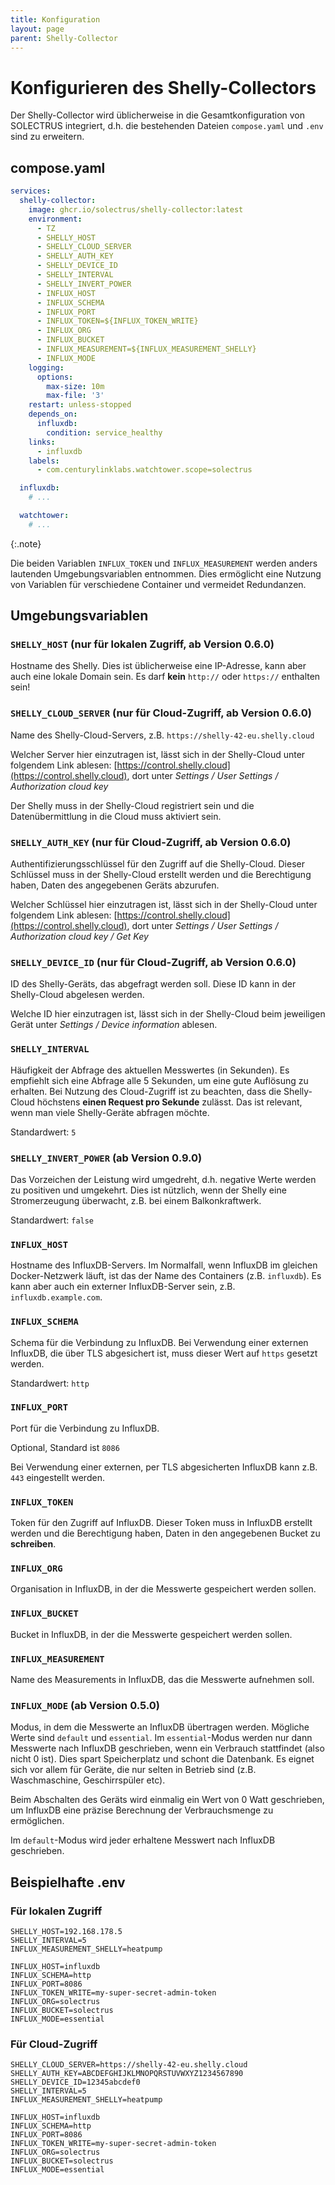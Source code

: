```yaml
---
title: Konfiguration
layout: page
parent: Shelly-Collector
---
```


# Konfigurieren des Shelly-Collectors

Der Shelly-Collector wird üblicherweise in die Gesamtkonfiguration von SOLECTRUS integriert, d.h. die bestehenden Dateien `compose.yaml` und `.env` sind zu erweitern.

## compose.yaml

```yaml
services:
  shelly-collector:
    image: ghcr.io/solectrus/shelly-collector:latest
    environment:
      - TZ
      - SHELLY_HOST
      - SHELLY_CLOUD_SERVER
      - SHELLY_AUTH_KEY
      - SHELLY_DEVICE_ID
      - SHELLY_INTERVAL
      - SHELLY_INVERT_POWER
      - INFLUX_HOST
      - INFLUX_SCHEMA
      - INFLUX_PORT
      - INFLUX_TOKEN=${INFLUX_TOKEN_WRITE}
      - INFLUX_ORG
      - INFLUX_BUCKET
      - INFLUX_MEASUREMENT=${INFLUX_MEASUREMENT_SHELLY}
      - INFLUX_MODE
    logging:
      options:
        max-size: 10m
        max-file: '3'
    restart: unless-stopped
    depends_on:
      influxdb:
        condition: service_healthy
    links:
      - influxdb
    labels:
      - com.centurylinklabs.watchtower.scope=solectrus

  influxdb:
    # ...

  watchtower:
    # ...
```

{:.note}

Die beiden Variablen `INFLUX_TOKEN` und `INFLUX_MEASUREMENT` werden anders lautenden Umgebungsvariablen entnommen. Dies ermöglicht eine Nutzung von Variablen für verschiedene Container und vermeidet Redundanzen.

## Umgebungsvariablen

### `SHELLY_HOST` (nur für lokalen Zugriff, ab Version 0.6.0)

Hostname des Shelly. Dies ist üblicherweise eine IP-Adresse, kann aber auch eine lokale Domain sein. Es darf **kein** `http://` oder `https://` enthalten sein!

### `SHELLY_CLOUD_SERVER` (nur für Cloud-Zugriff, ab Version 0.6.0)

Name des Shelly-Cloud-Servers, z.B. `https://shelly-42-eu.shelly.cloud`

Welcher Server hier einzutragen ist, lässt sich in der Shelly-Cloud unter folgendem Link ablesen:
[https://control.shelly.cloud](https://control.shelly.cloud), dort unter _Settings / User Settings / Authorization cloud key_

Der Shelly muss in der Shelly-Cloud registriert sein und die Datenübermittlung in die Cloud muss aktiviert sein.

### `SHELLY_AUTH_KEY` (nur für Cloud-Zugriff, ab Version 0.6.0)

Authentifizierungsschlüssel für den Zugriff auf die Shelly-Cloud. Dieser Schlüssel muss in der Shelly-Cloud erstellt werden und die Berechtigung haben, Daten des angegebenen Geräts abzurufen.

Welcher Schlüssel hier einzutragen ist, lässt sich in der Shelly-Cloud unter folgendem Link ablesen:
[https://control.shelly.cloud](https://control.shelly.cloud), dort unter _Settings / User Settings / Authorization cloud key / Get Key_

### `SHELLY_DEVICE_ID` (nur für Cloud-Zugriff, ab Version 0.6.0)

ID des Shelly-Geräts, das abgefragt werden soll. Diese ID kann in der Shelly-Cloud abgelesen werden.

Welche ID hier einzutragen ist, lässt sich in der Shelly-Cloud beim jeweiligen Gerät unter _Settings / Device information_ ablesen.

### `SHELLY_INTERVAL`

Häufigkeit der Abfrage des aktuellen Messwertes (in Sekunden). Es empfiehlt sich eine Abfrage alle 5 Sekunden, um eine gute Auflösung zu erhalten. Bei Nutzung des Cloud-Zugriff ist zu beachten, dass die Shelly-Cloud höchstens **einen Request pro Sekunde** zulässt. Das ist relevant, wenn man viele Shelly-Geräte abfragen möchte.

Standardwert: `5`

### `SHELLY_INVERT_POWER` (ab Version 0.9.0)

Das Vorzeichen der Leistung wird umgedreht, d.h. negative Werte werden zu positiven und umgekehrt. Dies ist nützlich, wenn der Shelly eine Stromerzeugung überwacht, z.B. bei einem Balkonkraftwerk.

Standardwert: `false`

### `INFLUX_HOST`

Hostname des InfluxDB-Servers. Im Normalfall, wenn InfluxDB im gleichen Docker-Netzwerk läuft, ist das der Name des Containers (z.B. `influxdb`). Es kann aber auch ein externer InfluxDB-Server sein, z.B. `influxdb.example.com`.

### `INFLUX_SCHEMA`

Schema für die Verbindung zu InfluxDB. Bei Verwendung einer externen InfluxDB, die über TLS abgesichert ist, muss dieser Wert auf `https` gesetzt werden.

Standardwert: `http`

### `INFLUX_PORT`

Port für die Verbindung zu InfluxDB.

Optional, Standard ist `8086`

Bei Verwendung einer externen, per TLS abgesicherten InfluxDB kann z.B. `443` eingestellt werden.

### `INFLUX_TOKEN`

Token für den Zugriff auf InfluxDB. Dieser Token muss in InfluxDB erstellt werden und die Berechtigung haben, Daten in den angegebenen Bucket zu **schreiben**.

### `INFLUX_ORG`

Organisation in InfluxDB, in der die Messwerte gespeichert werden sollen.

### `INFLUX_BUCKET`

Bucket in InfluxDB, in der die Messwerte gespeichert werden sollen.

### `INFLUX_MEASUREMENT`

Name des Measurements in InfluxDB, das die Messwerte aufnehmen soll.

### `INFLUX_MODE` (ab Version 0.5.0)

Modus, in dem die Messwerte an InfluxDB übertragen werden. Mögliche Werte sind `default` und `essential`. Im `essential`-Modus werden nur dann Messwerte nach InfluxDB geschrieben, wenn ein Verbrauch stattfindet (also nicht 0 ist). Dies spart Speicherplatz und schont die Datenbank. Es eignet sich vor allem für Geräte, die nur selten in Betrieb sind (z.B. Waschmaschine, Geschirrspüler etc).

Beim Abschalten des Geräts wird einmalig ein Wert von 0 Watt geschrieben, um InfluxDB eine präzise Berechnung der Verbrauchsmenge zu ermöglichen.

Im `default`-Modus wird jeder erhaltene Messwert nach InfluxDB geschrieben.

## Beispielhafte .env

### Für lokalen Zugriff

```properties
SHELLY_HOST=192.168.178.5
SHELLY_INTERVAL=5
INFLUX_MEASUREMENT_SHELLY=heatpump

INFLUX_HOST=influxdb
INFLUX_SCHEMA=http
INFLUX_PORT=8086
INFLUX_TOKEN_WRITE=my-super-secret-admin-token
INFLUX_ORG=solectrus
INFLUX_BUCKET=solectrus
INFLUX_MODE=essential
```

### Für Cloud-Zugriff

```properties
SHELLY_CLOUD_SERVER=https://shelly-42-eu.shelly.cloud
SHELLY_AUTH_KEY=ABCDEFGHIJKLMNOPQRSTUVWXYZ1234567890
SHELLY_DEVICE_ID=12345abcdef0
SHELLY_INTERVAL=5
INFLUX_MEASUREMENT_SHELLY=heatpump

INFLUX_HOST=influxdb
INFLUX_SCHEMA=http
INFLUX_PORT=8086
INFLUX_TOKEN_WRITE=my-super-secret-admin-token
INFLUX_ORG=solectrus
INFLUX_BUCKET=solectrus
INFLUX_MODE=essential
```
